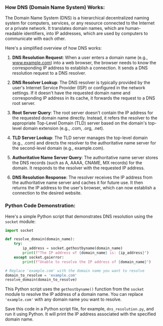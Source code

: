 ### How DNS (Domain Name System) Works:

The Domain Name System (DNS) is a hierarchical decentralized naming system for computers, services, or any resource connected to the Internet or a private network. It translates domain names, which are human-readable identifiers, into IP addresses, which are used by computers to communicate with each other.

Here's a simplified overview of how DNS works:

1. **DNS Resolution Request**: When a user enters a domain name (e.g., www.example.com) into a web browser, the browser needs to know the corresponding IP address to establish a connection. It sends a DNS resolution request to a DNS resolver.

2. **DNS Resolver Lookup**: The DNS resolver is typically provided by the user's Internet Service Provider (ISP) or configured in the network settings. If it doesn't have the requested domain name and corresponding IP address in its cache, it forwards the request to a DNS root server.

3. **Root Server Query**: The root server doesn't contain the IP address for the requested domain name directly. Instead, it refers the resolver to the appropriate Top-Level Domain (TLD) server based on the domain's top-level domain extension (e.g., .com, .org, .net).

4. **TLD Server Lookup**: The TLD server manages the top-level domain (e.g., .com) and directs the resolver to the authoritative name server for the second-level domain (e.g., example.com).

5. **Authoritative Name Server Query**: The authoritative name server stores the DNS records (such as A, AAAA, CNAME, MX records) for the domain. It responds to the resolver with the requested IP address.

6. **DNS Resolution Response**: The resolver receives the IP address from the authoritative name server and caches it for future use. It then returns the IP address to the user's browser, which can now establish a connection to the desired website.

### Python Code Demonstration:

Here's a simple Python script that demonstrates DNS resolution using the `socket` module:

```python
import socket

def resolve_domain(domain_name):
    try:
        ip_address = socket.gethostbyname(domain_name)
        print(f"The IP address of {domain_name} is: {ip_address}")
    except socket.gaierror:
        print(f"Unable to resolve the IP address of {domain_name}")

# Replace 'example.com' with the domain name you want to resolve
domain_to_resolve = 'example.com'
resolve_domain(domain_to_resolve)
```

This Python script uses the `gethostbyname()` function from the `socket` module to resolve the IP address of a domain name. You can replace `'example.com'` with any domain name you want to resolve.

Save this code in a Python script file, for example, `dns_resolution.py`, and run it using Python. It will print the IP address associated with the specified domain name.